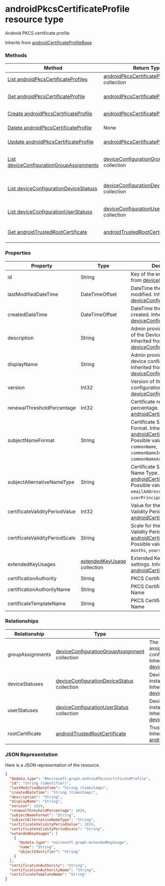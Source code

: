 # androidPkcsCertificateProfile resource type

Android PKCS certificate profile

Inherits from [androidCertificateProfileBase](androidCertificateProfileBase.md)

### Methods
|Method|Return Type|Description|
|---|---|---|
|[List androidPkcsCertificateProfiles](../api/androidPkcsCertificateProfile_list.md)|[androidPkcsCertificateProfile](androidPkcsCertificateProfile.md) collection|List properties and relationships of the [androidPkcsCertificateProfile](../resource/androidPkcsCertificateProfile.md) objects.|
|[Get androidPkcsCertificateProfile](../api/androidPkcsCertificateProfile_get.md)|[androidPkcsCertificateProfile](androidPkcsCertificateProfile.md)|Read properties and relationships of the [androidPkcsCertificateProfile](../resource/androidPkcsCertificateProfile.md) object.|
|[Create androidPkcsCertificateProfile](../api/androidPkcsCertificateProfile_create.md)|[androidPkcsCertificateProfile](androidPkcsCertificateProfile.md)|Create a new [androidPkcsCertificateProfile](../resource/androidPkcsCertificateProfile.md) object.|
|[Delete androidPkcsCertificateProfile](../api/androidPkcsCertificateProfile_delete.md)|None|Deletes a [androidPkcsCertificateProfile](../resource/androidPkcsCertificateProfile.md).|
|[Update androidPkcsCertificateProfile](../api/androidPkcsCertificateProfile_update.md)|[androidPkcsCertificateProfile](androidPkcsCertificateProfile.md)|Update the properties of a [androidPkcsCertificateProfile](../resource/androidPkcsCertificateProfile.md) object.|
|[List deviceConfigurationGroupAssignments](../api/androidPkcsCertificateProfile_list_deviceConfigurationGroupAssignment.md)|[deviceConfigurationGroupAssignment](deviceConfigurationGroupAssignment.md) collection|Get the deviceConfigurationGroupAssignments from the groupAssignments navigation property.|
|[List deviceConfigurationDeviceStatuss](../api/androidPkcsCertificateProfile_list_deviceConfigurationDeviceStatus.md)|[deviceConfigurationDeviceStatus](deviceConfigurationDeviceStatus.md) collection|Get the deviceConfigurationDeviceStatuss from the deviceStatuses navigation property.|
|[List deviceConfigurationUserStatuss](../api/androidPkcsCertificateProfile_list_deviceConfigurationUserStatus.md)|[deviceConfigurationUserStatus](deviceConfigurationUserStatus.md) collection|Get the deviceConfigurationUserStatuss from the userStatuses navigation property.|
|[Get androidTrustedRootCertificate](../api/androidPkcsCertificateProfile_get_androidTrustedRootCertificate.md)|[androidTrustedRootCertificate](androidTrustedRootCertificate.md)|Get the [androidTrustedRootCertificate](androidTrustedRootCertificate.md) from the rootCertificate navigation property.|

### Properties
|Property|Type|Description|
|---|---|---|
|id|String|Key of the entity. Inherited from [deviceConfiguration](deviceConfiguration.md).|
|lastModifiedDateTime|DateTimeOffset|DateTime the object was last modified. Inherited from [deviceConfiguration](deviceConfiguration.md).|
|createdDateTime|DateTimeOffset|DateTime the object was created. Inherited from [deviceConfiguration](deviceConfiguration.md).|
|description|String|Admin provided description of the Device Configuration. Inherited from [deviceConfiguration](deviceConfiguration.md).|
|displayName|String|Admin provided name of the device configuration. Inherited from [deviceConfiguration](deviceConfiguration.md).|
|version|Int32|Version of the device configuration. Inherited from [deviceConfiguration](deviceConfiguration.md).|
|renewalThresholdPercentage|Int32|Certificate renewal threshold percentage. Inherited from [androidCertificateProfileBase](androidCertificateProfileBase.md).|
|subjectNameFormat|String|Certificate Subject Name Format. Inherited from [androidCertificateProfileBase](androidCertificateProfileBase.md). Possible values are: `commonName`, `commonNameIncludingEmail`, `commonNameAsEmail`.|
|subjectAlternativeNameType|String|Certificate Subject Alternative Name Type. Inherited from [androidCertificateProfileBase](androidCertificateProfileBase.md). Possible values are: `emailAddress`, `userPrincipalName`.|
|certificateValidityPeriodValue|Int32|Value for the Certificate Validity Period. Inherited from [androidCertificateProfileBase](androidCertificateProfileBase.md).|
|certificateValidityPeriodScale|String|Scale for the Certificate Validity Period. Inherited from [androidCertificateProfileBase](androidCertificateProfileBase.md). Possible values are: `days`, `months`, `years`.|
|extendedKeyUsages|[extendedKeyUsage](extendedKeyUsage.md) collection|Extended Key Usage (EKU) settings. Inherited from [androidCertificateProfileBase](androidCertificateProfileBase.md).|
|certificationAuthority|String|PKCS Certification Authority|
|certificationAuthorityName|String|PKCS Certification Authority Name|
|certificateTemplateName|String|PKCS Certificate Template Name|

### Relationships
|Relationship|Type|Description|
|---|---|---|
|groupAssignments|[deviceConfigurationGroupAssignment](deviceConfigurationGroupAssignment.md) collection|The list of group assignments for the device configuration profile. Inherited from [deviceConfiguration](deviceConfiguration.md)|
|deviceStatuses|[deviceConfigurationDeviceStatus](deviceConfigurationDeviceStatus.md) collection|Device configuration installation stauts by device. Inherited from [deviceConfiguration](deviceConfiguration.md)|
|userStatuses|[deviceConfigurationUserStatus](deviceConfigurationUserStatus.md) collection|Device configuration installation stauts by user. Inherited from [deviceConfiguration](deviceConfiguration.md)|
|rootCertificate|[androidTrustedRootCertificate](androidTrustedRootCertificate.md)|Trusted Root Certificate. Inherited from [androidCertificateProfileBase](androidCertificateProfileBase.md)|

### JSON Representation
Here is a JSON representation of the resource.
<!-- {
  "blockType": "resource",
  "keyProperty": "id",
  "@odata.type": "microsoft.graph.androidPkcsCertificateProfile"
}
-->
```json
{
  "@odata.type": "#microsoft.graph.androidPkcsCertificateProfile",
  "id": "String (identifier)",
  "lastModifiedDateTime": "String (timestamp)",
  "createdDateTime": "String (timestamp)",
  "description": "String",
  "displayName": "String",
  "version": 1024,
  "renewalThresholdPercentage": 1024,
  "subjectNameFormat": "String",
  "subjectAlternativeNameType": "String",
  "certificateValidityPeriodValue": 1024,
  "certificateValidityPeriodScale": "String",
  "extendedKeyUsages": [
    {
      "@odata.type": "microsoft.graph.extendedKeyUsage",
      "name": "String",
      "objectIdentifier": "String"
    }
  ],
  "certificationAuthority": "String",
  "certificationAuthorityName": "String",
  "certificateTemplateName": "String"
}
```

